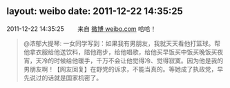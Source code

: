 layout: weibo
date: 2011-12-22 14:35:25
---
<meta name="referrer" content="no-referrer" />

2011-12-22 14:35:25  &nbsp;&nbsp;&nbsp;&nbsp;&nbsp;&nbsp; 来自 <a href="http://weibo.com/" rel="nofollow">微博 weibo.com</a>
哈哈！
>  @浓郁大提琴: 一女同学写到：如果我有男朋友，我就天天看他打篮球。帮他拿衣服给他送饮料，陪他跑步，给他唱歌，给他买早饭买中饭买晚饭买夜宵，天冷的时候给他暖手，千万不会让他觉得冷、觉得寂寞。因为他是我的男朋友啊！【网友回复】在野党的诉求，不能当真的。等她成了执政党，早先说过的话就是国家机密了。 ​​​
